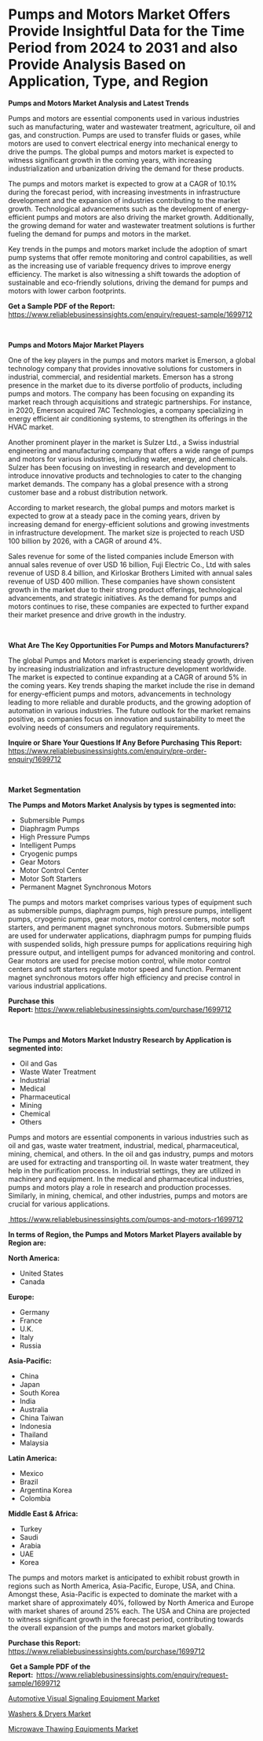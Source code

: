 <p><h1>Pumps and Motors Market Offers Provide Insightful Data for the Time Period from 2024 to 2031 and also Provide Analysis Based on Application, Type, and Region</h1></p><p><strong>Pumps and Motors Market Analysis and Latest Trends</strong></p>
<p><p>Pumps and motors are essential components used in various industries such as manufacturing, water and wastewater treatment, agriculture, oil and gas, and construction. Pumps are used to transfer fluids or gases, while motors are used to convert electrical energy into mechanical energy to drive the pumps. The global pumps and motors market is expected to witness significant growth in the coming years, with increasing industrialization and urbanization driving the demand for these products.</p><p>The pumps and motors market is expected to grow at a CAGR of 10.1% during the forecast period, with increasing investments in infrastructure development and the expansion of industries contributing to the market growth. Technological advancements such as the development of energy-efficient pumps and motors are also driving the market growth. Additionally, the growing demand for water and wastewater treatment solutions is further fueling the demand for pumps and motors in the market.</p><p>Key trends in the pumps and motors market include the adoption of smart pump systems that offer remote monitoring and control capabilities, as well as the increasing use of variable frequency drives to improve energy efficiency. The market is also witnessing a shift towards the adoption of sustainable and eco-friendly solutions, driving the demand for pumps and motors with lower carbon footprints.</p></p>
<p><strong>Get a Sample PDF of the Report:&nbsp;</strong> <a href="https://www.reliablebusinessinsights.com/enquiry/request-sample/1699712">https://www.reliablebusinessinsights.com/enquiry/request-sample/1699712</a></p>
<p>&nbsp;</p>
<p><strong>Pumps and Motors Major Market Players</strong></p>
<p><p>One of the key players in the pumps and motors market is Emerson, a global technology company that provides innovative solutions for customers in industrial, commercial, and residential markets. Emerson has a strong presence in the market due to its diverse portfolio of products, including pumps and motors. The company has been focusing on expanding its market reach through acquisitions and strategic partnerships. For instance, in 2020, Emerson acquired 7AC Technologies, a company specializing in energy efficient air conditioning systems, to strengthen its offerings in the HVAC market.</p><p>Another prominent player in the market is Sulzer Ltd., a Swiss industrial engineering and manufacturing company that offers a wide range of pumps and motors for various industries, including water, energy, and chemicals. Sulzer has been focusing on investing in research and development to introduce innovative products and technologies to cater to the changing market demands. The company has a global presence with a strong customer base and a robust distribution network.</p><p>According to market research, the global pumps and motors market is expected to grow at a steady pace in the coming years, driven by increasing demand for energy-efficient solutions and growing investments in infrastructure development. The market size is projected to reach USD 100 billion by 2026, with a CAGR of around 4%.</p><p>Sales revenue for some of the listed companies include Emerson with annual sales revenue of over USD 16 billion, Fuji Electric Co., Ltd with sales revenue of USD 8.4 billion, and Kirloskar Brothers Limited with annual sales revenue of USD 400 million. These companies have shown consistent growth in the market due to their strong product offerings, technological advancements, and strategic initiatives. As the demand for pumps and motors continues to rise, these companies are expected to further expand their market presence and drive growth in the industry.</p></p>
<p>&nbsp;</p>
<p><strong>What Are The Key Opportunities For Pumps and Motors Manufacturers?</strong></p>
<p><p>The global Pumps and Motors market is experiencing steady growth, driven by increasing industrialization and infrastructure development worldwide. The market is expected to continue expanding at a CAGR of around 5% in the coming years. Key trends shaping the market include the rise in demand for energy-efficient pumps and motors, advancements in technology leading to more reliable and durable products, and the growing adoption of automation in various industries. The future outlook for the market remains positive, as companies focus on innovation and sustainability to meet the evolving needs of consumers and regulatory requirements.</p></p>
<p><strong>Inquire or Share Your Questions If Any Before Purchasing This Report:</strong> <a href="https://www.reliablebusinessinsights.com/enquiry/pre-order-enquiry/1699712">https://www.reliablebusinessinsights.com/enquiry/pre-order-enquiry/1699712</a></p>
<p>&nbsp;</p>
<p><strong>Market Segmentation</strong></p>
<p><strong>The Pumps and Motors Market Analysis by types is segmented into:</strong></p>
<p><ul><li>Submersible Pumps</li><li>Diaphragm Pumps</li><li>High Pressure Pumps</li><li>Intelligent Pumps</li><li>Cryogenic pumps</li><li>Gear Motors</li><li>Motor Control Center</li><li>Motor Soft Starters</li><li>Permanent Magnet Synchronous Motors</li></ul></p>
<p><p>The pumps and motors market comprises various types of equipment such as submersible pumps, diaphragm pumps, high pressure pumps, intelligent pumps, cryogenic pumps, gear motors, motor control centers, motor soft starters, and permanent magnet synchronous motors. Submersible pumps are used for underwater applications, diaphragm pumps for pumping fluids with suspended solids, high pressure pumps for applications requiring high pressure output, and intelligent pumps for advanced monitoring and control. Gear motors are used for precise motion control, while motor control centers and soft starters regulate motor speed and function. Permanent magnet synchronous motors offer high efficiency and precise control in various industrial applications.</p></p>
<p><strong>Purchase this Report:&nbsp;</strong><a href="https://www.reliablebusinessinsights.com/purchase/1699712">https://www.reliablebusinessinsights.com/purchase/1699712</a></p>
<p>&nbsp;</p>
<p><strong>The Pumps and Motors Market Industry Research by Application is segmented into:</strong></p>
<p><ul><li>Oil and Gas</li><li>Waste Water Treatment</li><li>Industrial</li><li>Medical</li><li>Pharmaceutical</li><li>Mining</li><li>Chemical</li><li>Others</li></ul></p>
<p><p>Pumps and motors are essential components in various industries such as oil and gas, waste water treatment, industrial, medical, pharmaceutical, mining, chemical, and others. In the oil and gas industry, pumps and motors are used for extracting and transporting oil. In waste water treatment, they help in the purification process. In industrial settings, they are utilized in machinery and equipment. In the medical and pharmaceutical industries, pumps and motors play a role in research and production processes. Similarly, in mining, chemical, and other industries, pumps and motors are crucial for various applications.</p></p>
<p><a href="https://www.reliablebusinessinsights.com/pumps-and-motors-r1699712">&nbsp;https://www.reliablebusinessinsights.com/pumps-and-motors-r1699712</a></p>
<p><strong>In terms of Region, the Pumps and Motors Market Players available by Region are:</strong></p>
<p>
    <p> <strong> North America: </strong>
        <ul>
            <li>United States</li>
            <li>Canada</li>
        </ul>
        </p> 
    <p> <strong> Europe: </strong>
        <ul>
            <li>Germany</li>
            <li>France</li>
            <li>U.K.</li>
            <li>Italy</li>
            <li>Russia</li>
        </ul>
        </p> 
    <p> <strong> Asia-Pacific: </strong>
        <ul>
            <li>China</li>
            <li>Japan</li>
            <li>South Korea</li>
            <li>India</li>
            <li>Australia</li>
            <li>China Taiwan</li>
            <li>Indonesia</li>
            <li>Thailand</li>
            <li>Malaysia</li>
        </ul>
        </p> 
    <p> <strong> Latin America: </strong>
        <ul>
            <li>Mexico</li>
            <li>Brazil</li>
            <li>Argentina Korea</li>
            <li>Colombia</li>
        </ul>
        </p> 
    <p> <strong> Middle East & Africa: </strong>
        <ul>
            <li>Turkey</li>
            <li>Saudi</li>
            <li>Arabia</li>
            <li>UAE</li>
            <li>Korea</li>
        </ul>
    </p>
    </p>
<p><p>The pumps and motors market is anticipated to exhibit robust growth in regions such as North America, Asia-Pacific, Europe, USA, and China. Amongst these, Asia-Pacific is expected to dominate the market with a market share of approximately 40%, followed by North America and Europe with market shares of around 25% each. The USA and China are projected to witness significant growth in the forecast period, contributing towards the overall expansion of the pumps and motors market globally.</p></p>
<p><strong>Purchase this Report: </strong><a href="https://www.reliablebusinessinsights.com/purchase/1699712">https://www.reliablebusinessinsights.com/purchase/1699712</a></p>
<p>&nbsp;<strong>Get a Sample PDF of the Report:&nbsp;&nbsp;</strong><a href="https://www.reliablebusinessinsights.com/enquiry/request-sample/1699712">https://www.reliablebusinessinsights.com/enquiry/request-sample/1699712</a></p>
<p><strong></strong></p>
<p><p><a href="https://view.publitas.com/reportprime-1/global-automotive-visual-signaling-equipment-market-size-is-expected-to-experience-a-cagr-of-9-9-through-2024-2031-according-to-industry-projections/">Automotive Visual Signaling Equipment Market</a></p><p><a href="https://github.com/JuliaFadel1922/Market-Research-Report-List-1/blob/main/washers-dryers-market.md">Washers & Dryers Market</a></p><p><a href="https://github.com/moyahfrancoestellec51j635wcx/Market-Research-Report-List-2/blob/main/microwave-thawing-equipments-market.md">Microwave Thawing Equipments Market</a></p></p>